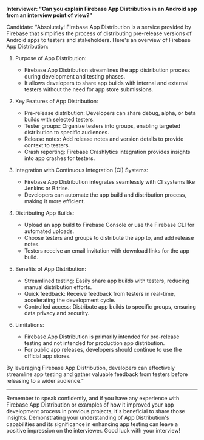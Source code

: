 
**Interviewer: "Can you explain Firebase App Distribution in an Android app from an interview point of view?"**

Candidate: "Absolutely! Firebase App Distribution is a service provided by Firebase that simplifies the process of distributing pre-release versions of Android apps to testers and stakeholders. Here's an overview of Firebase App Distribution:

1. Purpose of App Distribution:
   - Firebase App Distribution streamlines the app distribution process during development and testing phases.
   - It allows developers to share app builds with internal and external testers without the need for app store submissions.

2. Key Features of App Distribution:
   - Pre-release distribution: Developers can share debug, alpha, or beta builds with selected testers.
   - Tester groups: Organize testers into groups, enabling targeted distribution to specific audiences.
   - Release notes: Add release notes and version details to provide context to testers.
   - Crash reporting: Firebase Crashlytics integration provides insights into app crashes for testers.

3. Integration with Continuous Integration (CI) Systems:
   - Firebase App Distribution integrates seamlessly with CI systems like Jenkins or Bitrise.
   - Developers can automate the app build and distribution process, making it more efficient.

4. Distributing App Builds:
   - Upload an app build to Firebase Console or use the Firebase CLI for automated uploads.
   - Choose testers and groups to distribute the app to, and add release notes.
   - Testers receive an email invitation with download links for the app build.

5. Benefits of App Distribution:
   - Streamlined testing: Easily share app builds with testers, reducing manual distribution efforts.
   - Quick feedback: Receive feedback from testers in real-time, accelerating the development cycle.
   - Controlled access: Distribute app builds to specific groups, ensuring data privacy and security.

6. Limitations:
   - Firebase App Distribution is primarily intended for pre-release testing and not intended for production app distribution.
   - For public app releases, developers should continue to use the official app stores.

By leveraging Firebase App Distribution, developers can effectively streamline app testing and gather valuable feedback from testers before releasing to a wider audience."

---

Remember to speak confidently, and if you have any experience with Firebase App Distribution or examples of how it improved your app development process in previous projects, it's beneficial to share those insights. Demonstrating your understanding of App Distribution's capabilities and its significance in enhancing app testing can leave a positive impression on the interviewer. Good luck with your interview!